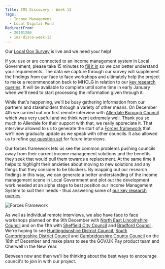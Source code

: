 ```yaml
---
Title: IMS Discovery - Week 13
Tags: 
  - Income Management
  - Local Digital Fund
RedirectFrom:
  - 20191206
  - ims-disco-week-13
---
```

Our [Local Gov Survey](https://www.surveymonkey.co.uk/r/BMBCIMS12) is live and we need your help! 

If you use or are connected to an income management system in Local Government, please take 15 minutes to [fill it in](https://www.surveymonkey.co.uk/r/BMBCIMS12) so we can better understand your requirements. The data we capture through our survey will supplement the findings from our face to face workshops and ultimately help the project to make a recommendation back to MHCLG in relation to our [key research queries](/20190916). It will be available to complete until some time in early January when we'll need to start processing the information given through it.

While that's happening, we'll be busy gathering information from our partners and stakeholders through a variety of other means. On December 4th we carried out our first remote interview with [Allerdale Borough Council](https://www.allerdale.gov.uk/) which was very useful and we think went extremely well. Thank you so much to Allerdale for their support with that, we really appreciate it. That interview allowed to us to generate the start of a [Forces framework](https://dxw.slack.com/files/UF8061ZPU/FRCK08E5N/screenshot_2019-12-06_at_08.24.50.png) that we'll now gradually update as we speak with other councils. It also allowed us to refine [our question set](https://docs.google.com/presentation/d/1rZjEP1m2z3UPqHzikuIyPsWyCdw5m7SPT_fKI93T1ag/) for future interviews.

Our forces framework lets us see the common problems pushing councils away from their current income management solutions and the benefits they seek that would pull them towards a replacement. At the same time it helps to highlight their anxieties about moving to new solutions and any things that they consider to be blockers. By mapping out our research findings in this way, we can generate a better understanding of the income management scene in Local Government and plot out the development work needed at an alpha stage to best position our Income Management System to suit their needs - thus answering some of [our key research queries](/20190916).

![Forces Framework](https://www.strategyzer.com/hubfs/Imported_Blog_Media/Forces_Diagram_Version_Strategyzer-3.jpeg)

As well as individual remote interviews, we also have face to face workshops planned on the 9th December with [North East Lincolnshire Council](https://www.nelincs.gov.uk/) and on the 11th with [Sheffield City Council](https://www.sheffield.gov.uk/) and [Bradford Council](https://www.bradford.gov.uk/). We're hoping to see [Huntingdonshire District Council](https://www.huntingdonshire.gov.uk/), [South Cambridgeshire District Council](https://www.scambs.gov.uk/) and [Cambridgeshire County Council](https://www.cambridgeshire.gov.uk/) on the 18th of December and make plans to see the GOV.UK Pay product team and Cherwell in the New Year.

Between now and then we'll be thinking about the best ways to encourage council's to join in with our project.